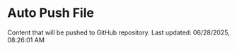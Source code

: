 # Auto Push File

Content that will be pushed to GitHub repository.
Last updated: 06/28/2025, 08:26:01 AM